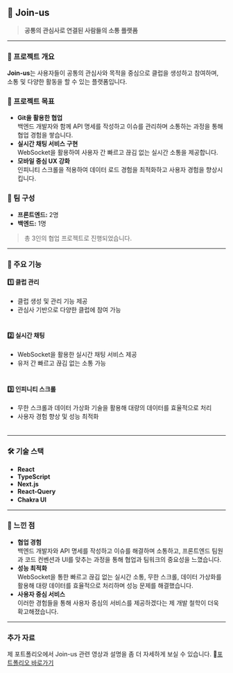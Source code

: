 ## 🌟 Join-us  
> **공통의 관심사로 연결된 사람들의 소통 플랫폼**
　　
---
### 📌 프로젝트 개요  
**Join-us**는 사용자들이 공통의 관심사와 목적을 중심으로 클럽을 생성하고 참여하며, 소통 및 다양한 활동을 할 수 있는 플랫폼입니다.
　　
### 🎯 프로젝트 목표  
- **Git을 활용한 협업**  
  백엔드 개발자와 함께 API 명세를 작성하고 이슈를 관리하며 소통하는 과정을 통해 협업 경험을 쌓습니다.  
- **실시간 채팅 서비스 구현**  
  WebSocket을 활용하여 사용자 간 빠르고 끊김 없는 실시간 소통을 제공합니다.  
- **모바일 중심 UX 강화**  
  인피니티 스크롤을 적용하여 데이터 로드 경험을 최적화하고 사용자 경험을 향상시킵니다.
　　
　　　　
### 👥 팀 구성  
- **프론트엔드:** 2명  
- **백엔드:** 1명  
> 총 3인의 협업 프로젝트로 진행되었습니다.
　　
---
### 🔑 주요 기능  
#### 1️⃣ 클럽 관리  
-  클럽 생성 및 관리 기능 제공  
-  관심사 기반으로 다양한 클럽에 참여 가능  
　　
#### 2️⃣ 실시간 채팅  
-  WebSocket을 활용한 실시간 채팅 서비스 제공  
-  유저 간 빠르고 끊김 없는 소통 가능  
　　
#### 3️⃣ 인피니티 스크롤  
-  무한 스크롤과 데이터 가상화 기술을 활용해 대량의 데이터를 효율적으로 처리  
-  사용자 경험 향상 및 성능 최적화  
　　　　　　　　
---
### 🛠️ 기술 스택
-  **React**  
-  **TypeScript**  
-  **Next.js**  
-  **React-Query**  
-  **Chakra UI**
　　
　　　　
---
### 🙌 느낀 점  
- **협업 경험**  
  백엔드 개발자와 API 명세를 작성하고 이슈를 해결하며 소통하고, 프론트엔드 팀원과 코드 컨벤션과 UI를 맞추는 과정을 통해 협업과 팀워크의 중요성을 느꼈습니다.  
- **성능 최적화**  
  WebSocket을 통한 빠르고 끊김 없는 실시간 소통, 무한 스크롤, 데이터 가상화를 활용해 대량 데이터를 효율적으로 처리하며 성능 문제를 해결했습니다.  
- **사용자 중심 서비스**  
  이러한 경험들을 통해 사용자 중심의 서비스를 제공하겠다는 제 개발 철학이 더욱 확고해졌습니다.
　
--- 
### 추가 자료
제 포트폴리오에서 Join-us 관련 영상과 설명을 좀 더 자세하게 보실 수 있습니다.
🔗[포트폴리오 바로가기](https://yoonhwi.github.io/new-portfolio)